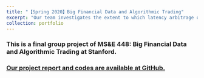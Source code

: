 ```yaml
---
title: "【Spring 2020】Big Financial Data and Algorithmic Trading"
excerpt: "Our team investigates the extent to which latency arbitrage opportunities between different liquidity providers and machine learning techniques that can forecast the future movements of exchange rates can be profitably used. <br/><img src='/images/5_msne448.png'>"
collection: portfolio
---
```


### This is a final group project of MS&E 448: Big Financial Data and Algorithmic Trading at Stanford. 

### [Our project report and codes are available at GitHub.](https://github.com/chkao831/SP20_Forex-Trading-Final-Project_StanfordMSE448)
